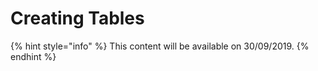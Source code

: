 # Creating Tables

{% hint style="info" %}
This content will be available on 30/09/2019.
{% endhint %}

